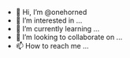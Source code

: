 - 👋 Hi, I’m @onehorned
- 👀 I’m interested in ...
- 🌱 I’m currently learning ...
- 💞️ I’m looking to collaborate on ...
- 📫 How to reach me ...

<!---
onehorned/onehorned is a ✨ special ✨ repository because its `README.md` (this file) appears on your GitHub profile.
You can click the Preview link to take a look at your changes.
--->
